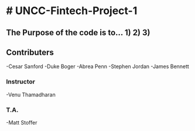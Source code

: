 <H1># UNCC-Fintech-Project-1</H1>
<H2> The Purpose of the code is to...
1)
2)
3)</H2>

<H2> Contributers</H2>
-Cesar Sanford
-Duke Boger
-Abrea Penn
-Stephen Jordan
-James Bennett </H2>

<H3> Instructor</H3>
-Venu Thamadharan
<H3> T.A.</H3>
-Matt Stoffer
